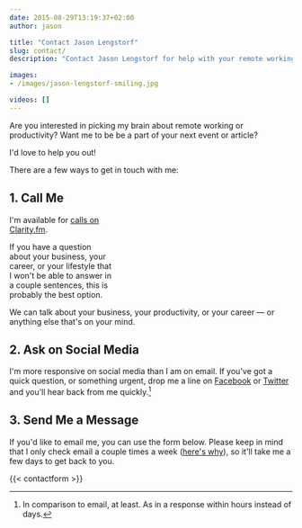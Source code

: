 ```yaml
---
date: 2015-08-29T13:19:37+02:00
author: jason

title: "Contact Jason Lengstorf"
slug: contact/
description: "Contact Jason Lengstorf for help with your remote working career, building your business, and more. Jason is available for speaking and writing engagements."

images:
- /images/jason-lengstorf-smiling.jpg

videos: []
---
```

Are you interested in picking my brain about remote working or productivity? Want me to be be a part of your next event or article?

I'd love to help you out!

There are a few ways to get in touch with me:

## 1\. Call Me

<style>
  #clarity-widget { display: none; float: right; margin: 0 0 0 20px; } @media (min-width: 768px) { #clarity-widget { display: block; }
</style>

<div id="clarity-widget">
  <iframe class="clarity-widget" data-c-id="67162" data-c-width="" frameborder="0"></iframe> <script src="https://clarity.fm/assets/widget_loader.js"></script>
</div>

I'm available for [calls on Clarity.fm][1].

If you have a question about your business, your career, or your lifestyle that I won't be able to answer in a couple sentences, this is probably the best option.

We can talk about your business, your productivity, or your career — or anything else that's on your mind.<br style="clear:both;" />

## 2\. Ask on Social Media

I'm more responsive on social media than I am on email. If you've got a quick question, or something urgent, drop me a line on [Facebook][2] or [Twitter][3] and you'll hear back from me quickly.[^email]

## 3\. Send Me a Message

If you'd like to email me, you can use the form below. Please keep in mind that I only check email a couple times a week ([here's why][4]), so it'll take me a few days to get back to you.

{{< contactform >}}



[^email]:
    In comparison to email, at least. As in a response within hours instead of days.

 [1]: https://clarity.fm/jlengstorf
 [2]: https://www.facebook.com/jlengstorf
 [3]: https://twitter.com/jlengstorf
 [4]: http://lengstorf.com/scheduling-maximum-productivity/
